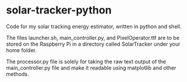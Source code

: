 # solar-tracker-python
Code for my solar tracking energy estimator, written in python and shell.

The files launcher.sh, main_controller.py, and PixelOperator.ttf are to be stored on the Raspberry Pi in a directory called SolarTracker under your home folder.

The processor.py file is solely for taking the raw text output of the main_controller.py file and make it readable using matplotlib and other methods.
